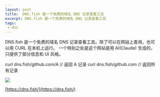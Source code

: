 ```yaml
---
layout: post
title:  DNS.fish 是一个免费的域名 DNS 记录查看工具
excerpt: DNS.fish 是一个免费的域名 DNS 记录查看工具
tags:
 - dns
---
```

DNS.fish 是一个免费的域名 DNS 记录查看工具。除了可以在网站上查询，也可以用 CURL 在本机上运行。
一个特别之处是这个网站是用 AI(Claude) 生成的，只提供了部分信息和 UI 风格。

>
curl dns.fish/github.com/A  // 返回 A 记录
curl dns.fish/github.com    // 返回所有记录

![](https://pic.superbed.cc/item/67053ebb991d0115dff84690.png)

[https://dns.fish/](https://dns.fish/)

